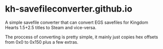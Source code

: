 # kh-savefileconverter.github.io
A simple savefile converter that can convert EGS savefiles for Kingdom Hearts 1.5+2.5 titles to Steam and vice-versa.

The proccess of converting is pretty simple, it mainly just copies hex offsets from 0x0 to 0x150 plus a few extras.
